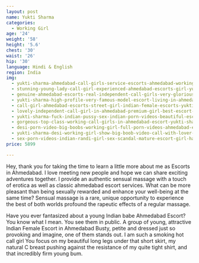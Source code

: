 ```yaml
---
layout: post
name: Yukti Sharma
categories:
  - Working Girl
age: '24'
weight: '58'
height: '5.6'
chest: '30'
waist: '26'
hip: '30'
language: Hindi & English
region: India
img:
  - yukti-sharma-ahmedabad-call-girls-service-escorts-ahmedabad-working-girl.jpg
  - stunning-young-lady-call-girl-experienced-ahmedabad-escorts-girl-yukti-sharma.jpg
  - genuine-ahmedabad-escorts-real-independent-call-girls-very-glorious-moment.jpg
  - yukti-sharma-high-profile-very-famous-model-escort-living-in-ahmedabad.jpg
  - call-girl-ahmedabad-escorts-street-girl-indian-female-escorts-yukti-sharma.jpg
  - lovely-independent-call-girl-in-ahmedabad-premium-girl-best-escort-services.jpg
  - yukti-sharma-fuck-indian-pussy-sex-indian-porn-videos-beautiful-escort-girl.jpg
  - gorgeous-top-class-working-call-girls-in-ahmedabad-escort-yukti-sharma.jpg
  - desi-porn-video-big-boobs-working-girl-full-porn-videos-ahmedabad-escort.jpg
  - yukti-sharma-desi-working-girl-show-big-boob-video-call-with-lover-romance.jpg
  - sex-porn-videos-indian-randi-girl-sex-scandal-mature-escort-girl-hardcore-sex.jpg
price: 5899

---
```


Hey, thank you for taking the time to learn a little more about me as Escorts in Ahmedabad. I love meeting new people and hope we can share exciting adventures together. I provide an authentic sensual massage with a touch of erotica as well as classic ahmedabad escort services. What can be more pleasant than being sexually rewarded and enhance your well-being at the same time? Sensual massage is a rare, unique opportunity to experience the best of both worlds profound the rapeutic effects of a regular massage.

Have you ever fantasized about a young Indian babe Ahmedabad Escort? You know what I mean. You see them in public. A group of young, attractive Indian Female Escort in Ahmedabad Busty, petite and dressed just so provoking and imagine, one of them stands out. I am such a smoking hot call girl You focus on my beautiful long legs under that short skirt, my natural C breast pushing against the resistance of my quite tight shirt, and that incredibly firm young bum.